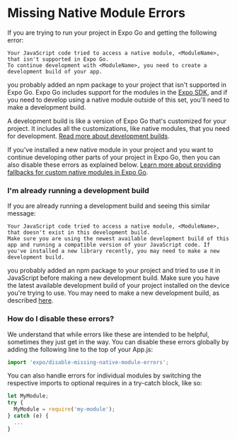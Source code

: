 # Missing Native Module Errors

If you are trying to run your project in Expo Go and getting the following error:

```
Your JavaScript code tried to access a native module, <ModuleName>, that isn't supported in Expo Go.
To continue development with <ModuleName>, you need to create a development build of your app.
```

you probably added an npm package to your project that isn't supported in Expo Go. Expo Go includes support for the modules in the [Expo SDK](https://docs.expo.dev/versions/latest/), and if you need to develop using a native module outside of this set, you'll need to make a development build.

A development build is like a version of Expo Go that's customized for your project. It includes all the customizations, like native modules, that you need for development. [Read more about development builds](https://docs.expo.dev/development/introduction/).

If you've installed a new native module in your project and you want to continue developing other parts of your project in Expo Go, then you can also disable these errors as explained below. [Learn more about providing fallbacks for custom native modules in Expo Go](https://docs.expo.dev/bare/using-expo-client/).

### I'm already running a development build

If you are already running a development build and seeing this similar message:

```
Your JavaScript code tried to access a native module, <ModuleName>, that doesn't exist in this development build.
Make sure you are using the newest available development build of this app and running a compatible version of your JavaScript code. If you've installed a new library recently, you may need to make a new development build.
```

you probably added an npm package to your project and tried to use it in JavaScript before making a new development build. Make sure you have the latest available development build of your project installed on the device you're trying to use. You may need to make a new development build, as described [here](https://docs.expo.dev/development/build/#running-a-build).

### How do I disable these errors?

We understand that while errors like these are intended to be helpful, sometimes they just get in the way. You can disable these errors globally by adding the following line to the top of your App.js:

```javascript
import 'expo/disable-missing-native-module-errors';
```

You can also handle errors for individual modules by switching the respective imports to optional requires in a try-catch block, like so:

```javascript
let MyModule;
try {
  MyModule = require('my-module');
} catch (e) {
  ...
}
```
